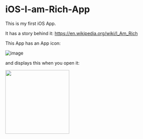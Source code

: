 # iOS-I-am-Rich-App
This is my first iOS App. 

It has a story behind it: https://en.wikipedia.org/wiki/I_Am_Rich

This App has an App icon:

![image](https://user-images.githubusercontent.com/84500263/130202172-1bbd383a-08c2-4d04-86f7-056c5dbd6feb.png)

and displays this when you open it:

<img src="https://user-images.githubusercontent.com/84500263/130202227-6ff705e3-cb13-42d8-9b97-cd6236817d98.PNG" width="200">
